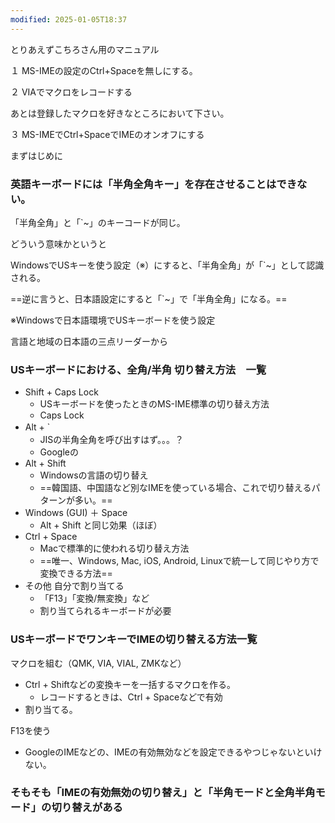 ```yaml
---
modified: 2025-01-05T18:37
---
```

とりあえずこちろさん用のマニュアル

  

１ MS-IMEの設定のCtrl+Spaceを無しにする。

  

２ VIAでマクロをレコードする

あとは登録したマクロを好きなところにおいて下さい。

  

３ MS-IMEでCtrl+SpaceでIMEのオンオフにする

  

  

  

  

  

  

  

まずはじめに

### 英語キーボードには「半角全角キー」を存在させることはできない。

「半角全角」と「`~」のキーコードが同じ。

どういう意味かというと

WindowsでUSキーを使う設定（※）にすると、「半角全角」が「`~」として認識される。

==逆に言うと、日本語設定にすると「`~」で「半角全角」になる。==

  

  

  

※Windowsで日本語環境でUSキーボードを使う設定

言語と地域の日本語の三点リーダーから

  

  

  

  

  

### USキーボードにおける、全角/半角 切り替え方法　一覧

- Shift + Caps Lock
    - USキーボードを使ったときのMS-IME標準の切り替え方法
    - Caps Lock
- Alt + `　
    - JISの半角全角を呼び出すはず。。。？
    - Googleの
- Alt + Shift
    - Windowsの言語の切り替え
    - ==韓国語、中国語など別なIMEを使っている場合、これで切り替えるパターンが多い。==
- Windows (GUI) ＋ Space
    - Alt + Shift と同じ効果（ほぼ）
- Ctrl + Space
    - Macで標準的に使われる切り替え方法
    - ==唯一、Windows, Mac, iOS, Android, Linuxで統一して同じやり方で変換できる方法==
- その他 自分で割り当てる
    - 「F13」「変換/無変換」など
    - 割り当てられるキーボードが必要

  

  

### USキーボードでワンキーでIMEの切り替える方法一覧

  

マクロを組む（QMK, VIA, VIAL, ZMKなど）

- Ctrl + Shiftなどの変換キーを一括するマクロを作る。
    - レコードするときは、Ctrl + Spaceなどで有効
- 割り当てる。

  

F13を使う

- GoogleのIMEなどの、IMEの有効無効などを設定できるやつじゃないといけない。

  

  

  

### そもそも「IMEの有効無効の切り替え」と「半角モードと全角半角モード」の切り替えがある